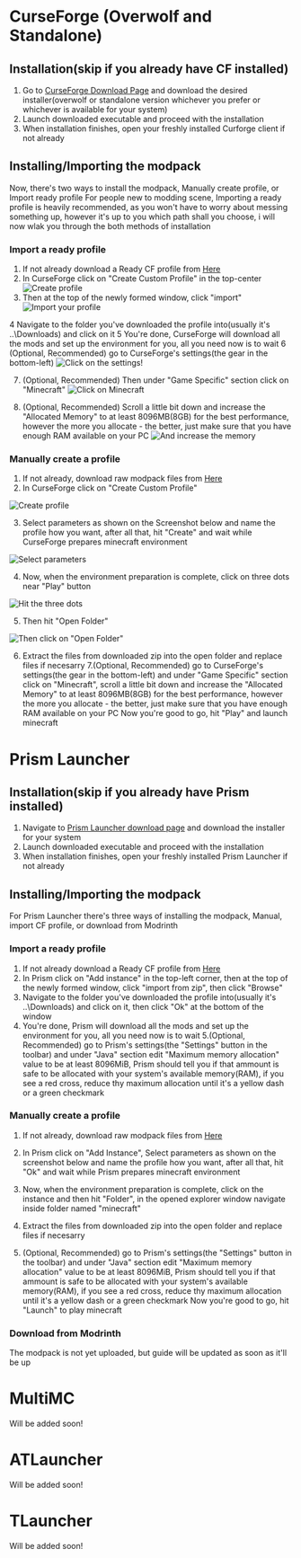 # CurseForge (Overwolf and Standalone)
## Installation(skip if you already have CF installed)
1. Go to [CurseForge Download Page](https://download.curseforge.com/) and download the desired installer(overwolf or standalone version whichever you prefer or whichever is available for your system)
2. Launch downloaded executable and proceed with the installation
3. When installation finishes, open your freshly installed Curforge client if not already
## Installing/Importing the modpack
Now, there's two ways to install the modpack, Manually create profile, or Import ready profile
For people new to modding scene, Importing a ready profile is heavily recommended, as you won't have to worry about messing something up, however it's up to you which path shall you choose, i will now wlak you through the both methods of installation
### Import a ready profile
1. If not already download a Ready CF profile from [Here](https://drive.google.com/file/d/11OQbEpRqpcFkeRE3G_jwlXbwtKBrHZs3/view?usp=share_link)
2. In CurseForge click on "Create Custom Profile" in the top-center
![Create profile](screenshots/CurseForge_both_click_create_new_profile.png)
3. Then at the top of the newly formed window, click "import"
![Import your profile](screenshots/CurseForge_import_create_profile.png)

4 Navigate to the folder you've downloaded the profile into(usually it's ..\Downloads) and click on it
5 You're done, CurseForge will download all the mods and set up the environment for you, all you need now is to wait
6 (Optional, Recommended) go to CurseForge's settings(the gear in the bottom-left)
![Click on the settings!](screenshots/CurseForge_optional_click_CF_settings.png)

7. (Optional, Recommended) Then under "Game Specific" section click on "Minecraft"
![Click on Minecraft](screenshots/CurseForge_optional_click_minecraft.png)

8. (Optional, Recommended) Scroll a little bit down and increase the "Allocated Memory" to at least 8096MB(8GB) for the best performance, however the more you allocate - the better, just make sure that you have enough RAM available on your PC
![And increase the memory](screenshots/CurseForge_optional_increase_allocated_memory.png)
### Manually create a profile
1. If not already, download raw modpack files from [Here](https://www.dropbox.com/sh/bysbawq6t98li80/AAALsWCoH41dsXaiBdDc2efRa?dl=0)
2. In CurseForge click on "Create Custom Profile"

![Create profile](screenshots/CurseForge_both_click_create_new_profile.png)

3. Select parameters as shown on the Screenshot below and name the profile how you want, after all that, hit "Create" and wait while CurseForge prepares minecraft environment

![Select parameters](screenshots/CurseForge_manual_parameters.png)

4. Now, when the environment preparation is complete, click on three dots near "Play" button

![Hit the three dots](screenshots/CurseForge_manual_click_three_dots.png)

5. Then hit "Open Folder"

![Then click on "Open Folder"](screenshots/CurseForge_manual_click_open_folder.png)

6. Extract the files from downloaded zip into the open folder and replace files if necesarry
7.(Optional, Recommended) go to CurseForge's settings(the gear in the bottom-left) and under "Game Specific" section click on "Minecraft", scroll a little bit down and increase the "Allocated Memory" to at least 8096MB(8GB) for the best performance, however the more you allocate - the better, just make sure that you have enough RAM available on your PC
Now you're good to go, hit "Play" and launch minecraft

# Prism Launcher
## Installation(skip if you already have Prism installed)
1. Navigate to [Prism Launcher download page](https://prismlauncher.org/download/) and download the installer for your system
2. Launch downloaded executable and proceed with the installation
3. When installation finishes, open your freshly installed Prism Launcher if not already
## Installing/Importing the modpack
For Prism Launcher there's three ways of installing the modpack, Manual, import CF profile, or download from Modrinth
### Import a ready profile
1. If not already download a Ready CF profile from [Here](https://drive.google.com/file/d/11OQbEpRqpcFkeRE3G_jwlXbwtKBrHZs3/view?usp=share_link)
2. In Prism click on "Add instance" in the top-left corner, then at the top of the newly formed window, click "import from zip", then click "Browse"
3. Navigate to the folder you've downloaded the profile into(usually it's ..\Downloads) and click on it, then click "Ok" at the bottom of the window
4. You're done, Prism will download all the mods and set up the environment for you, all you need now is to wait
5.(Optional, Recommended) go to Prism's settings(the "Settings" button in the toolbar) and under "Java" section edit "Maximum memory allocation" value to be at least 8096MiB, Prism should tell you if that ammount is safe to be allocated with your system's available memory(RAM), if you see a red cross, reduce thу maximum allocation until it's a yellow dash or a green checkmark
### Manually create a profile
1. If not already, download raw modpack files from [Here](https://www.dropbox.com/sh/bysbawq6t98li80/AAALsWCoH41dsXaiBdDc2efRa?dl=0)
2. In Prism click on "Add Instance", Select parameters as shown on the screenshot below and name the profile how you want, after all that, hit "Ok" and wait while Prism prepares minecraft environment

3. Now, when the environment preparation is complete, click on the instance and then hit "Folder", in the opened explorer window navigate inside folder named "minecraft"
4. Extract the files from downloaded zip into the open folder and replace files if necesarry
5. (Optional, Recommended) go to Prism's settings(the "Settings" button in the toolbar) and under "Java" section edit "Maximum memory allocation" value to be at least 8096MiB, Prism should tell you if that ammount is safe to be allocated with your system's available memory(RAM), if you see a red cross, reduce thу maximum allocation until it's a yellow dash or a green checkmark
  Now you're good to go, hit "Launch" to play minecraft
  
### Download from Modrinth
The modpack is not yet uploaded, but guide will be updated as soon as it'll be up

# MultiMC
Will be added soon!

# ATLauncher
Will be added soon!

# TLauncher
Will be added soon!
